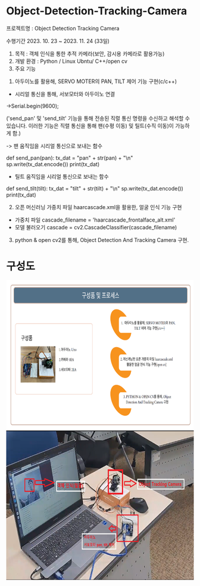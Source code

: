 # Object-Detection-Tracking-Camera

 프로젝트명 : Object Detection Tracking Camera
 
수행기간
 2023. 10. 23 ~ 2023. 11. 24 (33일)

1) 목적 : 객체 인식을 통한 추적 카메라(보안, 감시용 카메라로 활용가능)
2) 개발 환경 : Python / Linux Ubntu/ C++/open cv
3) 주요 기능
1. 아두이노를 활용해, SERVO MOTER의 PAN, TILT 제어 기능 구현(c/c++)
- 시리얼 통신을 통해, 서보모터와 아두이노 연결
  
->Serial.begin(9600);

('send_pan' 및 'send_tilt' 기능을 통해 전송된 직렬 통신 명령을 수신하고 해석할 수 있습니다. 이러한 기능은 직렬 통신을 통해 팬(수평 이동) 및 틸트(수직 이동)이 가능하게 함.)

-> 팬 움직임을 시리얼 통신으로 보내는 함수

def send_pan(pan):
    tx_dat = "pan" + str(pan) + "\n"
    sp.write(tx_dat.encode())
    print(tx_dat)

- 틸트 움직임을 시리얼 통신으로 보내는 함수

def send_tilt(tilt):
    tx_dat = "tilt" + str(tilt) + "\n"
    sp.write(tx_dat.encode())
    print(tx_dat)

2. 오픈 머신러닝 가중치 파일 haarcascade.xml을 활용한, 얼굴 인식 기능 구현
- 가중치 파일
cascade_filename = 'haarcascade_frontalface_alt.xml'
- 모델 불러오기
cascade = cv2.CascadeClassifier(cascade_filename)

3. python & open cv2를 통해, Object Detection And Tracking Camera 구현.



# 구성도
<img src="face.PNG"  width="800" height="400">
<img src="camera.PNG"  width="800" height="400">
